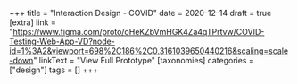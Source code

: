 +++
title = "Interaction Design - COVID"
date = 2020-12-14
draft = true
[extra]
link = "https://www.figma.com/proto/oHeKZbVmHGK4Za4qTPrtvw/COVID-Testing-Web-App-VD?node-id=1%3A2&viewport=698%2C186%2C0.3161039650440216&scaling=scale-down"
linkText = "View Full Prototype"
[taxonomies]
categories = ["design"]
tags = []
+++
